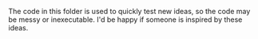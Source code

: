 The code in this folder is used to quickly test new ideas, so the code may be messy or inexecutable.
I'd be happy if someone is inspired by these ideas.